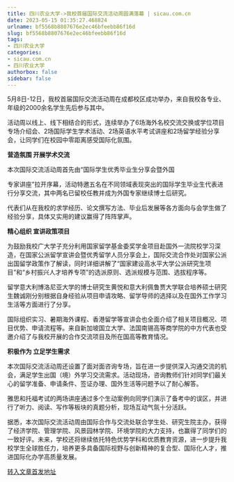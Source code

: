 ```yaml
---
title: 四川农业大学->我校首届国际交流活动周圆满落幕 | sicau.com.cn
date: 2023-05-15 01:35:27.468824
urlname: bf5568b8807676e2ec46bfeebb86f16d
slug: bf5568b8807676e2ec46bfeebb86f16d
tags: 
- 四川农业大学
categories:
- sicau.com.cn
- 四川农业大学
authorbox: false
sidebar: false
---
```

5月8日-12日，我校首届国际交流活动周在成都校区成功举办，来自我校各专业、年级的2000余名学生先后参与其中。  

活动周以线上、线下相结合的形式，连续举办了6场海外名校交流交换或学位项目专场介绍会、2场国际学生学术活动、2场英语水平考试讲座和2场留学经验分享会，让同学们在校园中零距离感受国际化氛围。

**营造氛围 开展学术交流**

本次国际交流活动周首先由“国际学生优秀毕业生分享会暨外国
<!--more-->
专家讲座”拉开序幕，活动特邀五名在不同领域表现突出的国际学生毕业生代表进行分享交流，其中两名已留校任教并成为外国专家继续博士后研究。

代表们从在我校的求学经历、论文撰写方法、毕业后发展等各方面向与会学生做了经验分享，具体又实用的建议赢得了阵阵掌声。

**精心组织 宣讲政策项目**

为鼓励我校广大学子充分利用国家留学基金委奖学金项目赴国外一流院校学习深造，在国家公派留学宣讲会暨优秀留学人员分享会上，国际交流合作处对国家公派出国留学政策作了解读，同时详细讲解了“国家建设高水平大学公派研究生项目”和“乡村振兴人才培养专项”的选派原则、选派规模与范围、选拔程序等。

留学意大利博洛尼亚大学的博士研究生黄悦和意大利佩鲁贾大学联合培养硕士研究生魏诚刚分别根据自身经验从项目申请攻略、留学导师的选择以及在国外工作学习生活等方面进行了分享。

国际组织实习、暑期海外课程、香港留学等宣讲会也全面介绍了相关项目概况、项目优势、申请流程等。来自新加坡国立大学、法国南锡高等商学院的中方代表也受邀介绍了与我校开展的合作交流项目及所在国高等教育情况。

**积极作为 立足学生需求**

本次国际交流活动周还设置了面对面咨询专场，旨在进一步提供深入沟通交流的机会，满足学生出国（境）外学习交流需求。活动现场，咨询教师们针对同学们最关心的留学准备、申请条件、签证办理、国外生活等问题予以了耐心解答。

雅思和托福考试的两场讲座通过多个生动案例向同学们演示了备考中的误区，并进行了听力、阅读、写作等板块的真题分析，现场互动气氛十分活跃。

据悉，本次国际交流活动周由国际合作与交流处联合学生处、研究生院主办，获得了经济学院、管理学院、风景园林学院、环境学院的大力支持，也赢得了同学们的一致好评。未来，学校还将继续依托特色优势学科和优质教育资源，进一步提升我校学生全球胜任力，培养更多具备国际视野与创新精神的复合型、国际化人才，推进国际化办学高质量发展。



[转入文章首发地址](https://news.sicau.edu.cn/info/1078/72199.htm)
